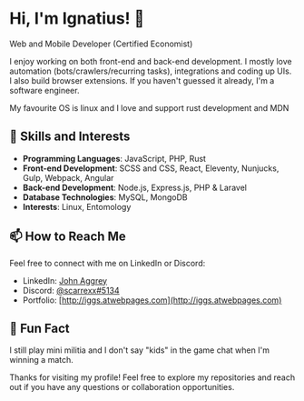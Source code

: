 # Hi, I'm Ignatius! 👋

Web and Mobile Developer (Certified Economist)

I enjoy working on both front-end and back-end development. I mostly love automation (bots/crawlers/recurring tasks), integrations and coding up UIs. I also build browser extensions.
If you haven't guessed it already, I'm a software engineer.

My favourite OS is linux and I love and support rust development and MDN

## 🌱 Skills and Interests

- **Programming Languages**: JavaScript, PHP, Rust
- **Front-end Development**: SCSS and CSS, React, Eleventy, Nunjucks, Gulp, Webpack, Angular
- **Back-end Development**: Node.js, Express.js, PHP & Laravel
- **Database Technologies**: MySQL, MongoDB
- **Interests**: Linux, Entomology

## 📫 How to Reach Me

Feel free to connect with me on LinkedIn or Discord:

- LinkedIn: [John Aggrey](https://www.linkedin.com/in/iggsgrey)
- Discord: [@scarrexx#5134](#)
- Portfolio: [http://iggs.atwebpages.com](http://iggs.atwebpages.com)

## 🌟 Fun Fact

I still play mini militia and I don't say "kids" in the game chat when I'm winning a match.

Thanks for visiting my profile! Feel free to explore my repositories and reach out if you have any questions or collaboration opportunities.

